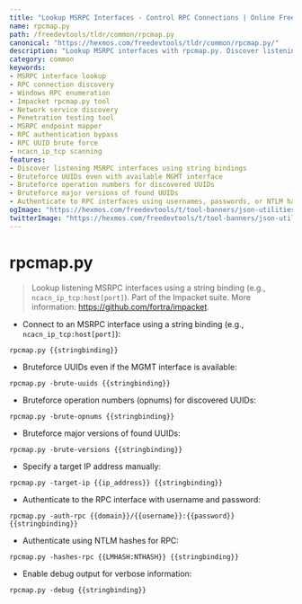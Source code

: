 ```yaml
---
title: "Lookup MSRPC Interfaces - Control RPC Connections | Online Free DevTools by Hexmos"
name: rpcmap.py
path: /freedevtools/tldr/common/rpcmap.py
canonical: "https://hexmos.com/freedevtools/tldr/common/rpcmap.py/"
description: "Lookup MSRPC interfaces with rpcmap.py. Discover listening RPC endpoints and brute-force UUIDs for penetration testing. Free online tool, no registration required."
category: common
keywords:
- MSRPC interface lookup
- RPC connection discovery
- Windows RPC enumeration
- Impacket rpcmap.py tool
- Network service discovery
- Penetration testing tool
- MSRPC endpoint mapper
- RPC authentication bypass
- RPC UUID brute force
- ncacn_ip_tcp scanning
features:
- Discover listening MSRPC interfaces using string bindings
- Bruteforce UUIDs even with available MGMT interface
- Bruteforce operation numbers for discovered UUIDs
- Bruteforce major versions of found UUIDs
- Authenticate to RPC interfaces using usernames, passwords, or NTLM hashes
ogImage: "https://hexmos.com/freedevtools/t/tool-banners/json-utilities-banner.png"
twitterImage: "https://hexmos.com/freedevtools/t/tool-banners/json-utilities-banner.png"
---
```


# rpcmap.py

> Lookup listening MSRPC interfaces using a string binding (e.g., `ncacn_ip_tcp:host[port]`).
> Part of the Impacket suite.
> More information: <https://github.com/fortra/impacket>.

- Connect to an MSRPC interface using a string binding (e.g., `ncacn_ip_tcp:host[port]`):

`rpcmap.py {{stringbinding}}`

- Bruteforce UUIDs even if the MGMT interface is available:

`rpcmap.py -brute-uuids {{stringbinding}}`

- Bruteforce operation numbers (opnums) for discovered UUIDs:

`rpcmap.py -brute-opnums {{stringbinding}}`

- Bruteforce major versions of found UUIDs:

`rpcmap.py -brute-versions {{stringbinding}}`

- Specify a target IP address manually:

`rpcmap.py -target-ip {{ip_address}} {{stringbinding}}`

- Authenticate to the RPC interface with username and password:

`rpcmap.py -auth-rpc {{domain}}/{{username}}:{{password}} {{stringbinding}}`

- Authenticate using NTLM hashes for RPC:

`rpcmap.py -hashes-rpc {{LMHASH:NTHASH}} {{stringbinding}}`

- Enable debug output for verbose information:

`rpcmap.py -debug {{stringbinding}}`

